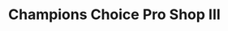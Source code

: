 ---
title: "Champions Choice Pro Shop III"
url: /colorado-springs/champions-choice-pro-shop-iii/
shop: shop
---